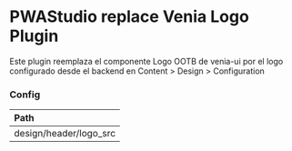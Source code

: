 # PWAStudio replace Venia Logo Plugin

Este plugin reemplaza el componente Logo OOTB de venia-ui por el logo configurado
desde el backend en Content > Design > Configuration

### Config

| Path |
| :------ |
| design/header/logo_src |
